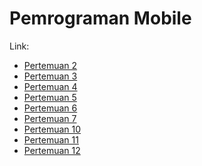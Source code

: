 # Pemrograman Mobile

Link:

- <a href="src/pertemuan-2">Pertemuan 2</a>
- <a href="src/pertemuan-3">Pertemuan 3</a>
- <a href="src/pertemuan-4">Pertemuan 4</a>
- <a href="src/pertemuan-5">Pertemuan 5</a>
- <a href="src/pertemuan-6">Pertemuan 6</a>
- <a href="src/pertemuan-7">Pertemuan 7</a>
- <a href="src/pertemuan-10">Pertemuan 10</a> 
- <a href="src/pertemuan-11">Pertemuan 11</a> 
- <a href="src/pertemuan-12">Pertemuan 12</a> 

